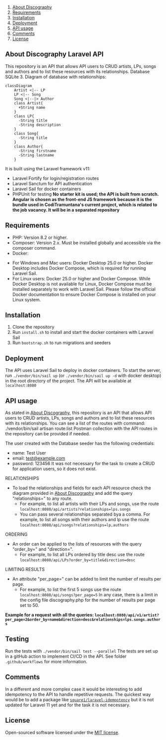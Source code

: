 1. [About Discography](#about-discography-laravel-api)
2. [Requirements](#requirements)
3. [Installation](#installation)
4. [Deployment](#deployment)
5. [API usage](#api-usage)
6. [Comments](#comments)
7. [License](#license)

## About Discography Laravel API

This repository is an API that allows API users to CRUD artists, LPs, songs and authors and to list these resources with its relationships.
Database SQLite 3. Diagram of database with relationships:

```mermaid
classDiagram
    Artist <|-- LP
    LP <|-- Song
    Song <|--|> Author
    class Artist{
      +String name
    }
    class LP{
      -String title
      -String description
    }
    class Song{
      -String title
    }
    class Author{
      -String firstname
      -String lastname
    }
```

It is built using the Laravel framework v11:
- Laravel Fortify for login/registration routes
- Laravel Sanctum for API authentication
- Laravel Sail for docker containers
- PHPUnit for testing
**No starter kit is used; the API is built from scratch.** 
**Angular is chosen as the front-end JS framework because it is the bundle used in CodiTramuntana's current project, which is related to the job vacancy. It will be in a separated repository**

## Requirements

- PHP: Version 8.2 or higher.
- Composer: Version 2.x. Must be installed globally and accessible via the composer command.
- Docker:
* For Windows and Mac users: Docker Desktop 25.0 or higher. Docker Desktop includes Docker Compose, which is required for running Laravel Sail.
* For Linux users: Docker 25.0 or higher and Docker Compose. While Docker Desktop is not available for Linux, Docker Compose must be installed separately to work with Laravel Sail. Please follow the official Docker documentation to ensure Docker Compose is installed on your Linux system.

## Installation

1. Clone the repository
2. Run `install.sh` to install and start the docker containers with Laravel Sail
3. Run `bootstrap.sh` to run migrations and seeders

## Deployment

The API uses Laravel Sail to deploy in docker containers. To start the server, run `./vendor/bin/sail up` (or `./vendor/bin/sail up -d` with docker desktop) in the root directory of the project. The API will be available at `localhost:8080`

## API usage

As stated in [About Discography](#about-discography-laravel-api), this repository is an API that allows API users to CRUD artists, LPs, songs and authors and to list these resources with its relationships.
You can see a list of the routes with command: ./vendor/bin/sail artisan route:list
Postman collection with the API routes in the repository can be provided if needed.

The user created with the Database seeder has the following credentials:
- name: Test User
- email: test@example.com
- password: 123456
  It was not necessary for the task to create a CRUD for application users, so it does not exist.
 
RELATIONSHIPS
- To load the relationships and fields for each API resource check the diagram provided in [About Discography](#about-discography-laravel-api) and add the query "relationships=" to any route. 
  * For example, to list all artists with their LPs and songs, use the route `localhost:8080/api/artists?relationships=lps.songs`
  * You can pass several relationships separated bya a comma. For example, to list all songs with their authors and lp use the route `localhost:8080/api/songs?relationships=lp,authors`

ORDERING
- An order can be applied to the lists of resources with the query "order_by=" and "direction=".
  *   For example, to list all LPs ordered by title desc use the route `localhost:8080/api/LPs?order_by=title&direction=desc`

LIMITING RESULTS
- An attribute "per_page=" can be added to limit the number of results per page.
    * For example, to list the first 5 songs use the route `localhost:8080/api/songs?per_page=5`
      In any case, there is a limit in the config file discography.php for the number of results per page set to 50.

**Example for a request with all the queries: `localhost:8080/api/v1/artist?per_page=2&order_by=name&direction=desc&relationships=lps.songs.authors`**

## Testing

Run the tests with `./vendor/bin/sail test --parallel`
The tests are set up in a gitHub action to implement CI/CD in the API. See folder `.github/workflows` for more information.

## Comments

In a different and more complex case it would be interesting to add idempotency to the API to handle repetitive requests.
The quickest way would be to add a package like [`square1/laravel-idempotency`](https://packagist.org/packages/square1/laravel-idempotency) but it is not updated for Laravel 11 yet and for the task it is not necessary.

## License

Open-sourced software licensed under the [MIT license](https://opensource.org/licenses/MIT).
